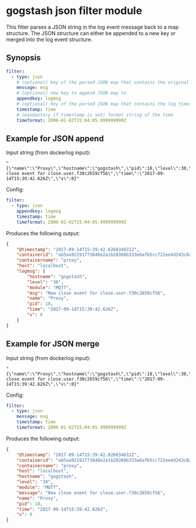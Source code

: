 gogstash json filter module
=============================

This filter parses a JSON string in the log event message back to a map structure.
The JSON structure can either be appended to a new key or merged into the log event structure.

## Synopsis

```yaml
filter:
  - type: json
    # (optional) key of the parsed JSON map that contains the original log message
    message: msg
    # (optional) new key to append JSON map to
    appendkey: logmsg
    # (optional) key of the parsed JSON map that contains the log timestamp
    timestamp: time
    # (mandantory if timestamp is set) format string of the time
    timeformat: 2006-01-02T15:04:05.999999999Z
```

## Example for JSON append

Input string (from dockerlog input):
```
"{\"name\":\"Proxy\",\"hostname\":\"gogstash\",\"pid\":18,\"level\":30,\"module\":\"MQTT\",\"msg\":\"New close event for close.user.f30c2659cf56\",\"time\":\"2017-09-14T15:39:42.626Z\",\"v\":0}"
```

Config:
```yaml
filter:
  - type: json
    appendkey: logmsg
    timestamp: time
    timeformat: 2006-01-02T15:04:05.999999999Z
```

Produces the following output:
```json
{
	"@timestamp": "2017-09-14T15:39:42.626834631Z",
	"containerid": "ab5aa92191773848e2a1b28368b333e6afb5cc722ee4d243c8a754485aad8836",
	"containername": "proxy",
	"host": "localhost",
	"logmsg": {
		"hostname": "gogstash",
		"level": "30",
		"module": "MQTT",
		"msg": "New close event for close.user.f30c2659cf56",
		"name": "Proxy",
		"pid": 18,
		"time": "2017-09-14T15:39:42.626Z",
		"v": 0
    }
}
```

## Example for JSON merge

Input string (from dockerlog input):
```
"{\"name\":\"Proxy\",\"hostname\":\"gogstash\",\"pid\":18,\"level\":30,\"module\":\"MQTT\",\"msg\":\"New close event for close.user.f30c2659cf56\",\"time\":\"2017-09-14T15:39:42.626Z\",\"v\":0}"
```

Config:
```yaml
filter:
  - type: json
    message: msg
    timestamp: time
    timeformat: 2006-01-02T15:04:05.999999999Z
```

Produces the following output:
```json
{
	"@timestamp": "2017-09-14T15:39:42.626834631Z",
	"containerid": "ab5aa92191773848e2a1b28368b333e6afb5cc722ee4d243c8a754485aad8836",
	"containername": "proxy",
	"host": "localhost",
    "hostname": "gogstash",
    "level": "30",
    "module": "MQTT",
    "message": "New close event for close.user.f30c2659cf56",
    "name": "Proxy",
    "pid": 18,
    "time": "2017-09-14T15:39:42.626Z",
    "v": 0
}
```